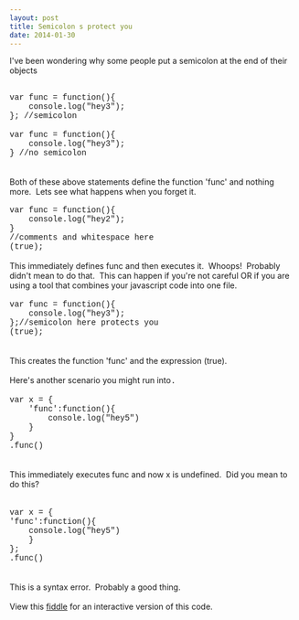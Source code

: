 ```yaml
---
layout: post
title: Semicolon s protect you
date: 2014-01-30
---
```


I've been wondering why some people put a semicolon at the end of their objects<br /><div class="line-pre"></div><div class="line" id="file-1-LC1"><br /><span style="font-family: &quot;Courier New&quot;,Courier,monospace;">var func = function(){</span></div><span style="font-family: &quot;Courier New&quot;,Courier,monospace;"></span><div class="line" id="file-1-LC2"><span style="font-family: &quot;Courier New&quot;,Courier,monospace;">&nbsp;&nbsp;&nbsp; console.log("hey3");</span></div><span style="font-family: &quot;Courier New&quot;,Courier,monospace;"></span><div class="line" id="file-1-LC3"><span style="font-family: &quot;Courier New&quot;,Courier,monospace;">}; //semicolon</span></div><span style="font-family: &quot;Courier New&quot;,Courier,monospace;">  </span><div class="line" id="file-1-LC6"><br /><span style="font-family: &quot;Courier New&quot;,Courier,monospace;">var func = function(){</span></div><span style="font-family: &quot;Courier New&quot;,Courier,monospace;"></span><div class="line" id="file-1-LC7"><span style="font-family: &quot;Courier New&quot;,Courier,monospace;">&nbsp;&nbsp;&nbsp; console.log("hey3");</span></div><span style="font-family: &quot;Courier New&quot;,Courier,monospace;"></span><div class="line" id="file-1-LC8"><span style="font-family: &quot;Courier New&quot;,Courier,monospace;">} //no semicolon&nbsp; </span></div><br /><br />Both of these above statements define the function 'func' and nothing more.&nbsp; Lets see what happens when you forget it.<br /><span style="font-family: &quot;Courier New&quot;,Courier,monospace;"><br /></span><div class="line-pre"></div><div class="line" id="file-2-LC1"><span style="font-family: &quot;Courier New&quot;,Courier,monospace;">var func = function(){</span></div><span style="font-family: &quot;Courier New&quot;,Courier,monospace;"></span><div class="line" id="file-2-LC2"><span style="font-family: &quot;Courier New&quot;,Courier,monospace;">&nbsp;&nbsp;&nbsp; console.log("hey2");</span></div><span style="font-family: &quot;Courier New&quot;,Courier,monospace;"></span><div class="line" id="file-2-LC3"><span style="font-family: &quot;Courier New&quot;,Courier,monospace;">}</span></div><span style="font-family: &quot;Courier New&quot;,Courier,monospace;"></span><div class="line" id="file-2-LC4"><span style="font-family: &quot;Courier New&quot;,Courier,monospace;">//comments and whitespace here</span></div><span style="font-family: &quot;Courier New&quot;,Courier,monospace;"></span><div class="line" id="file-2-LC5"><span style="font-family: &quot;Courier New&quot;,Courier,monospace;">(true);</span><br /></div><br />This immediately defines func and then executes it.&nbsp; Whoops!&nbsp; Probably didn't mean to do that.&nbsp; This can happen if you're not careful OR if you are using a tool that combines your javascript code into one file.<br /><br /><div class="line-pre"></div><div class="line" id="file-3-LC1"><span style="font-family: &quot;Courier New&quot;,Courier,monospace;">var func = function(){</span></div><span style="font-family: &quot;Courier New&quot;,Courier,monospace;"></span><div class="line" id="file-3-LC2"><span style="font-family: &quot;Courier New&quot;,Courier,monospace;">&nbsp;&nbsp;&nbsp; console.log("hey3");</span></div><span style="font-family: &quot;Courier New&quot;,Courier,monospace;"></span><div class="line" id="file-3-LC3"><span style="font-family: &quot;Courier New&quot;,Courier,monospace;">};//semicolon here protects you</span></div><span style="font-family: &quot;Courier New&quot;,Courier,monospace;"></span><div class="line" id="file-3-LC4"><span style="font-family: &quot;Courier New&quot;,Courier,monospace;">(true);</span></div><br /><br />This creates the function 'func' and the expression (true).<br /><br />Here's another scenario you might run into<span style="font-family: &quot;Courier New&quot;,Courier,monospace;">.</span><br /><br /><div class="line-pre"></div><div class="line" id="file-4-LC1"><span style="font-family: &quot;Courier New&quot;,Courier,monospace;">var x = {</span></div><span style="font-family: &quot;Courier New&quot;,Courier,monospace;"></span><div class="line" id="file-4-LC2"><span style="font-family: &quot;Courier New&quot;,Courier,monospace;">&nbsp;&nbsp;&nbsp; 'func':function(){</span><br /><span style="font-family: &quot;Courier New&quot;,Courier,monospace;">&nbsp;&nbsp;&nbsp;&nbsp;&nbsp;&nbsp;&nbsp; console.log("hey5")</span><br /><span style="font-family: &quot;Courier New&quot;,Courier,monospace;">&nbsp;&nbsp;&nbsp; }</span></div><span style="font-family: &quot;Courier New&quot;,Courier,monospace;"></span><div class="line" id="file-4-LC3"><span style="font-family: &quot;Courier New&quot;,Courier,monospace;">}</span></div><span style="font-family: &quot;Courier New&quot;,Courier,monospace;"></span><div class="line" id="file-4-LC4"><span style="font-family: &quot;Courier New&quot;,Courier,monospace;">.func()</span></div><br /><br />This immediately executes func and now x is undefined.&nbsp; Did you mean to do this?<br /><span style="font-family: &quot;Courier New&quot;,Courier,monospace;"><br /></span><br /><div class="line" id="file-5-LC1"><span style="font-family: &quot;Courier New&quot;,Courier,monospace;">var x = {</span></div><span style="font-family: &quot;Courier New&quot;,Courier,monospace;"></span><div class="line" id="file-5-LC2"><span style="font-family: &quot;Courier New&quot;,Courier,monospace;">'func':function(){</span><br /><span style="font-family: &quot;Courier New&quot;,Courier,monospace;">&nbsp;&nbsp;&nbsp; console.log("hey5")</span><br /><span style="font-family: &quot;Courier New&quot;,Courier,monospace;">&nbsp;&nbsp;&nbsp; }</span></div><span style="font-family: &quot;Courier New&quot;,Courier,monospace;"></span><div class="line" id="file-5-LC3"><span style="font-family: &quot;Courier New&quot;,Courier,monospace;">};</span></div><span style="font-family: &quot;Courier New&quot;,Courier,monospace;"></span><div class="line" id="file-5-LC4"><span style="font-family: &quot;Courier New&quot;,Courier,monospace;">.func()</span></div><br /><br />This is a syntax error.&nbsp; Probably a good thing.<br /><br />View this <a href="http://jsfiddle.net/627YC/2/" target="_blank">fiddle</a> for an interactive version of this code.  <script src="https://raw.github.com/moski/gist-Blogger/master/public/gistLoader.js" type="text/javascript"></script>

